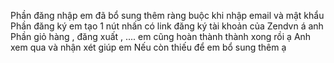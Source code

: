 Phần đăng nhập em đã bổ sung thêm ràng buộc khi nhập email và mật khẩu
Phần đăng ký em tạo 1 nút nhấn có link đăng ký tài khoản của Zendvn á anh
Phần giỏ hàng , đăng xuất , .... em cũng hoàn thành thành xong rồi ạ
Anh xem qua và nhận xét giúp em 
Nếu còn thiếu để em bổ sung thêm ạ 
